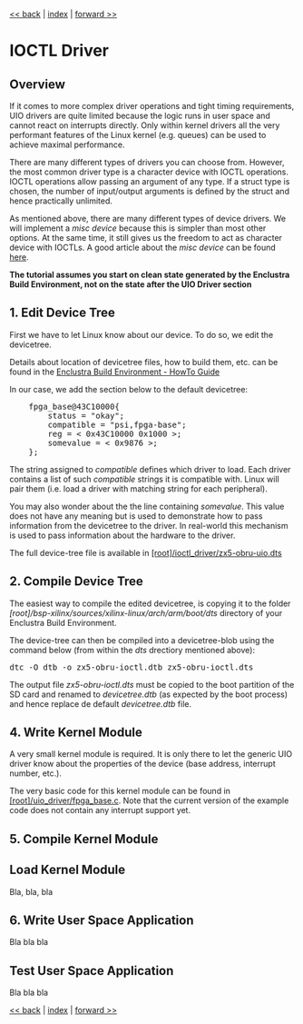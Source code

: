 [<< back](04_devmem.md) | [index](01_index.md) | [forward >> ](04_uio_driver.md)

# IOCTL Driver

## Overview

If it comes to more complex driver operations and tight timing requirements, UIO drivers are quite limited because the logic runs in user space and cannot react on interrupts directly. Only within kernel drivers all the very performant features of the Linux kernel (e.g. queues) can be used to achieve maximal performance.

There are many different types of drivers you can choose from. However, the most common driver type is a character device with IOCTL operations. IOCTL operations allow passing an argument of any type. If a struct type is chosen, the number of input/output arguments is defined by the struct and hence practically unlimited.

As mentioned above, there are many different types of device drivers. We will implement a *misc device* because this is simpler than most other options. At the same time, it still gives us the freedom to act as character device with IOCTLs. A good article about the *misc device* can be found [here](https://www.linuxjournal.com/article/2920).

**The tutorial assumes you start on clean state generated by the Enclustra Build Environment, not on the state after the UIO Driver section**

## 1. Edit Device Tree

First we have to let Linux know about our device. To do so, we edit the devicetree.

Details about location of devicetree files, how to build them, etc. can be found in the  [Enclustra Build Environment - HowTo Guide](https://download.enclustra.com/public_files/Design_Support/Application%20Notes/Enclustra_Build_Environment_HowToGuide_V02.pdf)

In our case, we add the section below to the default devicetree:

<pre>
    fpga_base@43C10000{	
		status = "okay";
		compatible = "psi,fpga-base";
		reg = < 0x43C10000 0x1000 >;
		somevalue = < 0x9876 >;
	};
</pre>

The string assigned to *compatible* defines which driver to load. Each driver contains a list of such *compatible* strings it is compatible with. Linux will pair them (i.e. load a driver with matching string for each peripheral).

You may also wonder about the the line containing *somevalue*. This value does not have any meaning but is used to demonstrate how to pass information from the devicetree to the driver. In real-world this mechanism is used to pass information about the hardware to the driver.

The full device-tree file is available in [[root]/ioctl_driver/zx5-obru-uio.dts](../uio_driver/zx5-obru-ioctl.dts)

## 2. Compile Device Tree

The easiest way to compile the edited devicetree, is copying it to the folder *[root]/bsp-xilinx/sources/xilinx-linux/arch/arm/boot/dts* directory of your Enclustra Build Environment.

The device-tree can then be compiled into a devicetree-blob using the command below (from within the *dts* drectiory mentioned above):

<pre>
dtc -O dtb -o zx5-obru-ioctl.dtb zx5-obru-ioctl.dts
</pre>


The output file *zx5-obru-ioctl.dts* must be copied to the boot partition of the SD card and renamed to *devicetree.dtb* (as expected by the boot process) and hence replace de default *devicetree.dtb* file.

## 4. Write Kernel Module

A very small kernel module is required. It is only there to let the generic UIO driver know about the properties of the device (base address, interrupt number, etc.). 

The very basic code for this kernel module can be found in [[root]/uio_driver/fpga_base.c](../uio_driver/fpga_base.c). Note that the current version of the example code does not contain any interrupt support yet.

## 5. Compile Kernel Module



## Load Kernel Module

Bla, bla, bla

## 6. Write User Space Application

Bla bla bla

## Test User Space Application

Bla bla bla



[<< back](04_devmem.md) | [index](01_index.md) | [forward >> ](04_uio_driver.md)